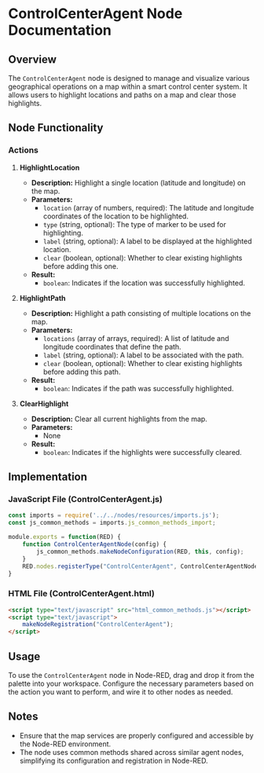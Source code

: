
# ControlCenterAgent Node Documentation

## Overview

The `ControlCenterAgent` node is designed to manage and visualize various geographical operations on a map within a smart control center system. It allows users to highlight locations and paths on a map and clear those highlights.

## Node Functionality

### Actions

1. **HighlightLocation**
   - **Description:** Highlight a single location (latitude and longitude) on the map.
   - **Parameters:**
     - `location` (array of numbers, required): The latitude and longitude coordinates of the location to be highlighted.
     - `type` (string, optional): The type of marker to be used for highlighting.
     - `label` (string, optional): A label to be displayed at the highlighted location.
     - `clear` (boolean, optional): Whether to clear existing highlights before adding this one.
   - **Result:**
     - `boolean`: Indicates if the location was successfully highlighted.

2. **HighlightPath**
   - **Description:** Highlight a path consisting of multiple locations on the map.
   - **Parameters:**
     - `locations` (array of arrays, required): A list of latitude and longitude coordinates that define the path.
     - `label` (string, optional): A label to be associated with the path.
     - `clear` (boolean, optional): Whether to clear existing highlights before adding this path.
   - **Result:**
     - `boolean`: Indicates if the path was successfully highlighted.

3. **ClearHighlight**
   - **Description:** Clear all current highlights from the map.
   - **Parameters:**
     - None
   - **Result:**
     - `boolean`: Indicates if the highlights were successfully cleared.

## Implementation

### JavaScript File (ControlCenterAgent.js)

```javascript
const imports = require('../../nodes/resources/imports.js');
const js_common_methods = imports.js_common_methods_import;

module.exports = function(RED) {
    function ControlCenterAgentNode(config) {
        js_common_methods.makeNodeConfiguration(RED, this, config);
    }
    RED.nodes.registerType("ControlCenterAgent", ControlCenterAgentNode);
}
```

### HTML File (ControlCenterAgent.html)

```html
<script type="text/javascript" src="html_common_methods.js"></script>
<script type="text/javascript">
    makeNodeRegistration("ControlCenterAgent");
</script>
```

## Usage

To use the `ControlCenterAgent` node in Node-RED, drag and drop it from the palette into your workspace. Configure the necessary parameters based on the action you want to perform, and wire it to other nodes as needed.

## Notes

- Ensure that the map services are properly configured and accessible by the Node-RED environment.
- The node uses common methods shared across similar agent nodes, simplifying its configuration and registration in Node-RED.
